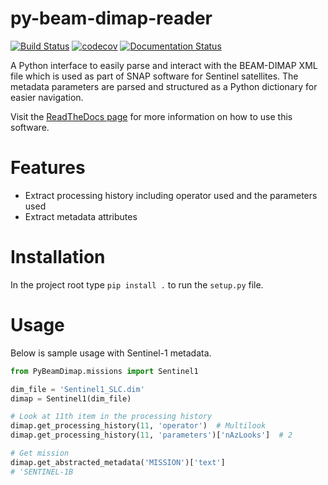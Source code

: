 # py-beam-dimap-reader
[![Build Status](https://app.travis-ci.com/pbrotoisworo/py-beam-dimap.svg?branch=main)](https://app.travis-ci.com/pbrotoisworo/py-beam-dimap)
[![codecov](https://codecov.io/gh/pbrotoisworo/py-beam-dimap/branch/main/graph/badge.svg?token=3FB366IFP7)](https://codecov.io/gh/pbrotoisworo/py-beam-dimap)
[![Documentation Status](https://readthedocs.org/projects/py-beam-dimap/badge/?version=latest)](https://py-beam-dimap.readthedocs.io/en/latest/?badge=latest)

A Python interface to easily parse and interact with the BEAM-DIMAP XML file which is used as part of SNAP software for
Sentinel satellites. The metadata parameters are parsed and structured as a Python dictionary for easier navigation.

Visit the [ReadTheDocs page](https://py-beam-dimap.readthedocs.io/en/latest/index.html) for more information on how to 
use this software. 

# Features
* Extract processing history including operator used and the parameters used
* Extract metadata attributes

# Installation
In the project root type `pip install .` to run the `setup.py` file.

# Usage
Below is sample usage with Sentinel-1 metadata.
```py
from PyBeamDimap.missions import Sentinel1

dim_file = 'Sentinel1_SLC.dim'
dimap = Sentinel1(dim_file)

# Look at 11th item in the processing history
dimap.get_processing_history(11, 'operator')  # Multilook
dimap.get_processing_history(11, 'parameters')['nAzLooks']  # 2

# Get mission
dimap.get_abstracted_metadata('MISSION')['text']
# 'SENTINEL-1B
```